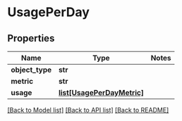 # UsagePerDay

## Properties
Name | Type | Notes
------------ | ------------- | -------------
**object_type** | **str** | 
**metric** | **str** | 
**usage** | [**list[UsagePerDayMetric]**](UsagePerDayMetric.md) | 

[[Back to Model list]](../README.md#documentation-for-models) [[Back to API list]](../README.md#documentation-for-api-endpoints) [[Back to README]](../README.md)


